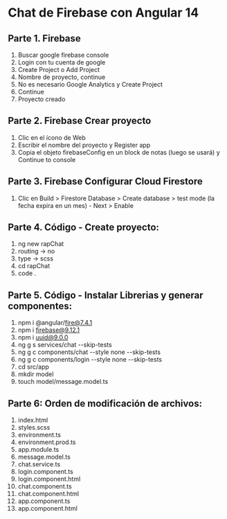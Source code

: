 # Chat de Firebase con Angular 14
## Parte 1. Firebase
1. Buscar google firebase console
2. Login con tu cuenta de google
3. Create Project o Add Project
4. Nombre de proyecto, continue
5. No es necesario Google Analytics y Create Project
6. Continue
7. Proyecto creado

## Parte 2. Firebase Crear proyecto
1. Clic en el ícono de Web
2. Escribir el nombre del proyecto y Register app
3. Copia el objeto firebaseConfig en un block de notas (luego se usará) y Continue to console

## Parte 3. Firebase Configurar Cloud Firestore
1. Clic en Build > Firestore Database > Create database > test mode (la fecha expira en un mes) - Next > Enable

## Parte 4. Código - Create proyecto:
1. ng new rapChat 
2. routing -> no 
3. type -> scss
4. cd rapChat
5. code .

## Parte 5. Código - Instalar Librerias y generar componentes:
1. npm i @angular/fire@7.4.1
2. npm i firebase@9.12.1
3. npm i uuid@9.0.0
4. ng g s services/chat --skip-tests 
5. ng g c components/chat --style none --skip-tests 
6. ng g c components/login --style none --skip-tests 
7. cd src/app
8. mkdir model
9. touch model/message.model.ts

## Parte 6: Orden de modificación de archivos:
1. index.html
2. styles.scss
3. environment.ts
4. environment.prod.ts
5. app.module.ts
6. message.model.ts
7. chat.service.ts
8. login.component.ts
9. login.component.html
10. chat.component.ts
11. chat.component.html
12. app.component.ts
13. app.component.html